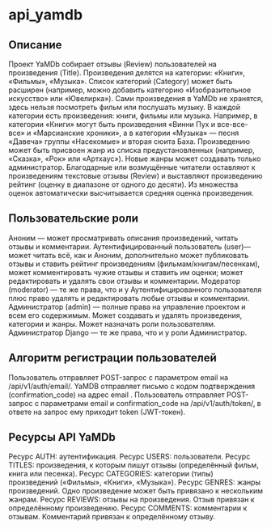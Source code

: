 # api_yamdb
## Описание
Проект YaMDb собирает отзывы (Review) пользователей на произведения (Title). Произведения делятся на категории: «Книги», «Фильмы», «Музыка». Список категорий (Category) может быть расширен (например, можно добавить категорию «Изобразительное искусство» или «Ювелирка»).
Сами произведения в YaMDb не хранятся, здесь нельзя посмотреть фильм или послушать музыку.
В каждой категории есть произведения: книги, фильмы или музыка. Например, в категории «Книги» могут быть произведения «Винни Пух и все-все-все» и «Марсианские хроники», а в категории «Музыка» — песня «Давеча» группы «Насекомые» и вторая сюита Баха. Произведению может быть присвоен жанр из списка предустановленных (например, «Сказка», «Рок» или «Артхаус»). Новые жанры может создавать только администратор.
Благодарные или возмущённые читатели оставляют к произведениям текстовые отзывы (Review) и выставляют произведению рейтинг (оценку в диапазоне от одного до десяти). Из множества оценок автоматически высчитывается средняя оценка произведения.

## Пользовательские роли
Аноним — может просматривать описания произведений, читать отзывы и комментарии.
Аутентифицированный пользователь (user)— может читать всё, как и Аноним, дополнительно может публиковать отзывы и ставить рейтинг произведениям (фильмам/книгам/песенкам), может комментировать чужие отзывы и ставить им оценки; может редактировать и удалять свои отзывы и комментарии.
Модератор (moderator) — те же права, что и у Аутентифицированного пользователя плюс право удалять и редактировать любые отзывы и комментарии.
Администратор (admin) — полные права на управление проектом и всем его содержимым. Может создавать и удалять произведения, категории и жанры. Может назначать роли пользователям.
Администратор Django — те же права, что и у роли Администратор.

## Алгоритм регистрации пользователей
Пользователь отправляет POST-запрос с параметром email на /api/v1/auth/email/.
YaMDB отправляет письмо с кодом подтверждения (confirmation_code) на адрес email .
Пользователь отправляет POST-запрос с параметрами email и confirmation_code на /api/v1/auth/token/, в ответе на запрос ему приходит token (JWT-токен).

## Ресурсы API YaMDb
Ресурс AUTH: аутентификация.
Ресурс USERS: пользователи.
Ресурс TITLES: произведения, к которым пишут отзывы (определённый фильм, книга или песенка).
Ресурс CATEGORIES: категории (типы) произведений («Фильмы», «Книги», «Музыка»).
Ресурс GENRES: жанры произведений. Одно произведение может быть привязано к нескольким жанрам.
Ресурс REVIEWS: отзывы на произведения. Отзыв привязан к определённому произведению.
Ресурс COMMENTS: комментарии к отзывам. Комментарий привязан к определённому отзыву.
